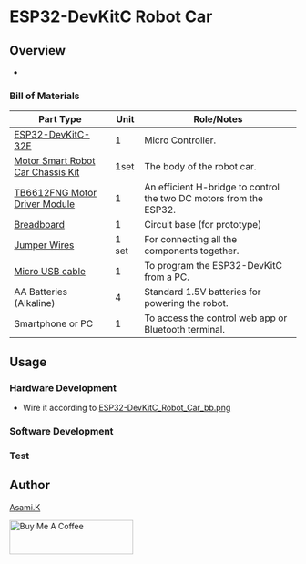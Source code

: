 # ESP32-DevKitC Robot Car

## Overview

- 


### Bill of Materials

| Part Type                                                    | Unit  | Role/Notes                                                         |
| ------------------------------------------------------------ | ----- | ------------------------------------------------------------------ |
| [ESP32-DevKitC-32E](hhttps://amzn.to/3I0EpGh)                | 1     | Micro Controller.                                                            |
| [Motor Smart Robot Car Chassis Kit](https://amzn.to/3Ggs4gN) | 1set  | The body of the robot car.                                         |
| [TB6612FNG Motor Driver Module](https://amzn.to/3I3CAbW)     | 1     | An efficient H-bridge to control the two DC motors from the ESP32. |
| [Breadboard](https://amzn.to/40bMzlk)                        | 1     | Circuit base (for prototype)                                       |
| [Jumper Wires](https://amzn.to/45voWYC)                      | 1 set | For connecting all the components together.                        |
| [Micro USB cable](https://amzn.to/4nmvlf5)                   | 1     | To program the ESP32-DevKitC from a PC.                            |
| AA Batteries (Alkaline)                                      | 4     | Standard 1.5V batteries for powering the robot.                    |
| Smartphone or PC                                             | 1     | To access the control web app or Bluetooth terminal.               |

<!-- ## Requirement -->

## Usage

### Hardware Development

-  Wire it according to [ESP32-DevKitC_Robot_Car_bb.png](https://github.com/asamiile/diy-electronics/blob/main/ESP32-DevKitC_Robot_Car/diagrams/ESP32-DevKitC_Robot_Car_bb.png)


### Software Development

<!-- 1. Open the Arduino IDE.
2. Install "Adafruit NeoPixel by Adafruit" from the menu Tools > Manage Libraries.
3. Write the Arduino_Uno_LED_8x8_led_matrix_art.ino code to Arduino. -->

### Test

<!-- 1. Upload the sketch to the Arduino and connect the power supply.
2. The LED matrix will initialize and display the first pattern.
3. Press the tactile switch to cycle through the display patterns in order.
4. Confirm that all patterns are displayed correctly to complete the test. -->


<!-- ## Features -->

<!-- ## Directory 

<!-- ## Reference -->


## Author

[Asami.K](https://asami.tokyo/)

<a href="https://www.buymeacoffee.com/asamiile" target="_blank"><img src="https://cdn.buymeacoffee.com/buttons/v2/default-yellow.png" alt="Buy Me A Coffee" style="height: 60px !important;width: 217px !important;" ></a>
